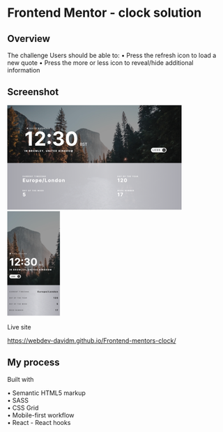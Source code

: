 # Frontend Mentor - clock solution 


## Overview

The challenge Users should be able to: 
• Press the refresh icon to load a new
quote 
• Press the more or less icon to reveal/hide additional information

## Screenshot 

![](/public/images/screenshots/desktop1.png) ![](/public/images/screenshots/mobile1.png)

Live site

https://webdev-davidm.github.io/Frontend-mentors-clock/


## My process

Built with  <br />

• Semantic HTML5 markup   <br />
• SASS  <br />
• CSS Grid  <br />
• Mobile-first workflow   <br />
• React - React hooks  <br />
